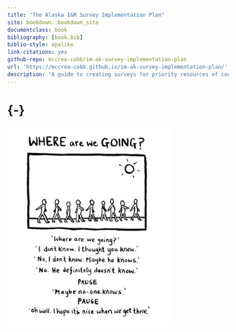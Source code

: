```yaml
--- 
title: "The Alaska I&M Survey Implementation Plan"
site: bookdown::bookdown_site
documentclass: book
bibliography: [book.bib]
biblio-style: apalike
link-citations: yes
github-repo: mccrea-cobb/im-ak-survey-implementation-plan
url: 'https://mccrea-cobb.github.io/im-ak-survey-implementation-plan/'
description: "A guide to creating surveys for priority resources of concern at National Wildlife Refuges in Alaska"
---
```


# {-}

<img src="docs/images/where.jpeg" width="75%" />
